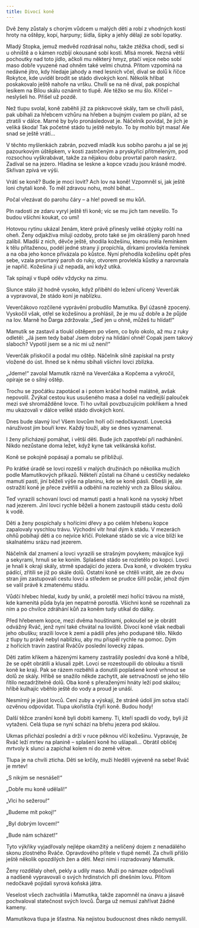 ```yaml
---
title: Divocí koně
---
```


Dvě ženy zůstaly s chorým vůdcem u malých dětí a robí z vhodných kostí hroty na oštěpy, kopí, harpuny; šídla, šipky a jehly dělají ze sobí lopatky.

Mladý Stopka, jemuž medvěd rozdrásal nohu, takže ztěžka chodí, sedl si u ohniště a o kámen rozbíjí okousané sobí kosti. Mlsá morek. Nezná větší pochoutky nad toto jídlo, ačkoli mu některý hmyz, ptačí vejce nebo sobí maso dobře vyuzené nad ohněm také velmi chutná. Přitom vzpomíná na nedávné jitro, kdy hledaje jahody a med lesních včel, díval se dolů k říčce Rokytce, kde uviděl brodit se stádo divokých koní. Několik hříbat poskakovalo ještě nahoře na vršku. Chvíli se na ně díval, pak pospíchal lesíkem na Bílou skálu oznámit to tlupě. Ale těžko se mu šlo. Křičel – neslyšeli ho. Přišel už pozdě.

Než tlupu svolal, koně zaběhli již za pískovcové skály, tam se chvíli pásli, pak ubíhali za hřebcem vzhůru na hřeben a bujným cvalem po pláni, až se ztratili v dálce. Marné by bylo pronásledovat je. Náčelník povídal, že jich je veliká škoda! Tak početné stádo tu ještě nebylo. To by mohlo být masa! Ale snad se ještě vrátí…

V těchto myšlenkách zabrán, pozvedl mladík kus sobího parohu a jal se jej pazourkovým úštěpkem, v kosti zastrčeným a pryskyřicí přitmeleným, pod rozsochou vyškrabávat, takže za nějakou dobu provrtal paroh naskrz. Zadíval se na jezero. Hladina se leskne a kopce vzadu jsou krásně modré. Skřivan zpívá ve výši.

Vrátí se koně? Bude je moci lovit? Ach lov na koně! Vzpomněl si, jak ještě loni chytali koně. To měl zdravou nohu, mohl běhat…

Počal vřezávat do parohu čáry – a hle! povedl se mu kůň.

Pln radosti ze zdaru vyryl ještě tři koně; víc se mu jich tam nevešlo. To budou všichni koukat, co umí!

Hotovou rytinu ukázal ženám, které právě přinesly veliké otýpky roští na oheň. Ženy odjakživa milují ozdoby, proto také se jim okrášlený paroh hned zalíbil. Mladší z nich, děvče ještě, shodila kožešinu, kterou měla řemínkem k tělu přitaženou, podél jedné strany ji propíchla, dírkami provlekla řemínek a na oba jeho konce přivázala po kůstce. Nyní přehodila kožešinu opět přes sebe, vzala provrtaný paroh do ruky, otvorem provlekla kůstky a narovnala je napříč. Kožešina jí už nepadá, ani když utíká.

Tak spínají v tlupě oděv vždycky na zimu.

Slunce stálo již hodně vysoko, když přiběhl do ležení uřícený Veverčák a vypravoval, že stádo koní je nablízku.

Veverčákovo rozčilené vyprávění probudilo Mamutíka. Byl úžasně zpocený. Vyskočil však, otřel se kožešinou a prohlásil, že je mu už dobře a že půjde na lov. Marně ho Ďarga zdržovala: „Seď jen u ohně, můžeš tu hlídat!“

Mamutík se zastavil a tloukl oštěpem po všem, co bylo okolo, až mu z ruky odletěl: „Já jsem tedy baba! Jsem dobrý na hlídání ohně! Copak jsem takový slaboch? Vypotil jsem se a nic mi už není!“

Veverčák přiskočil a podal mu oštěp. Náčelník silně zapískal na prsty vložené do úst. Ihned se k němu sbíhali všichni lovci zblízka.

„Jdeme!“ zavolal Mamutík rázně na Veverčáka a Kopčema a vykročil, opíraje se o silný oštěp.

Trochu se zpočátku zapotácel a i potom kráčel hodně malátně, avšak nepovolil. Žvýkal cestou kus usušeného masa a došel na vedlejší palouček mezi své shromážděné lovce. Ti ho uvítali povzbuzujícím pokřikem a hned mu ukazovali v dálce veliké stádo divokých koní.

Dnes bude slavný lov! Všem lovcům hoří oči nedočkavostí. Lovecká náruživost jim bouří krev. Každý touží, aby se dnes vyznamenal.

I ženy přicházejí pomáhat, i větší děti. Bude jich zapotřebí při nadhánění. Nikdo nezůstane doma ležet, když kyne tak velikánská kořist.

Koně se pokojně popásají a pomalu se přibližují.

Po krátké úradě se lovci rozešli v malých družinách po několika mužích podle Mamutíkových příkazů. Někteří zůstali na číhané u cestičky nedaleko mamutí pasti, jiní běželi výše na planinu, kde se koně pásli. Obešli je, ale ostražití koně je přece zvětřili a odběhli na rozlehlý vrch za Bílou skálou.

Teď vyrazili schovaní lovci od mamutí pasti a hnali koně na vysoký hřbet nad jezerem. Jiní lovci rychle běželi a honem zastoupili stádu cestu dolů k vodě.

Děti a ženy pospíchaly s hořícími dřevy a po celém hřebenu kopce zapalovaly vyschlou trávu. Východní vítr hnal dým k stádu. V mezerách ohňů pobíhají děti a co nejvíce křičí. Polekané stádo se víc a více blíží ke skalnatému srázu nad jezerem.

Náčelník dal znamení a lovci vyrazili se strašným povykem; mávajíce kyji a sekyrami, hrnuli se ke koním. Splašené stádo se rozletělo po kopci. Lovci je hnali k okraji skály, strmě spadající do jezera. Dva koně, v divokém trysku pádící, zřítili se již po skále dolů. Ostatní koně se chtěli vrátit, ale ze dvou stran jim zastupovali cestu lovci a středem se prudce šířil požár, jehož dým se valil právě k zmatenému stádu.

Vůdčí hřebec hledal, kudy by unikl, a proletěl mezi hořící trávou na místě, kde kamenitá půda byla jen nepatrně porostlá. Všichni koně se rozehnali za ním a po chvilce zdráhání kůň za koněm tudy utíkal do dálky.

Před hřebenem kopce, mezi dvěma houštinami, pokoušel se je obrátit odvážný Rváč, jenž nyní také chvátal na loviště. Divocí koně však nedbali jeho obušku; srazili lovce k zemi a pádili přes jeho podupané tělo. Nikdo z tlupy tu právě nebyl nablízku, aby mu přispěl rychle na pomoc. Dým z hořících travin zastíral Rváčův poslední lovecký zápas.

Děti zatím křikem a házenými kameny zastrašily poslední dva koně a hříbě, že se opět obrátili a klusali zpět. Lovci se rozestoupili do oblouku a tísnili koně ke kraji. Pak se rázem rozběhli a donutili poplašené koně vrhnout se dolů ze skály. Hříbě se snažilo někde zachytit, ale setrvačností se jeho tělo řítilo nezadržitelně dolů. Oba koně s přeraženými hnáty leží pod skálou; hříbě kulhajíc vběhlo ještě do vody a proud je unáší.

Nesmírný je jásot lovců. Cení zuby a výskají, že stráně údolí jim sotva stačí ozvěnou odpovídat. Tlupa ukořistila čtyři koně. Budou hody!

Další těžce zranění koně byli dobiti kameny. Ti, kteří spadli do vody, byli již vytaženi. Celá tlupa se nyní schází na břehu jezera pod skálou.

Ukmas přichází poslední a drží v ruce pěknou vlčí kožešinu. Vypravuje, že Rváč leží mrtev na planině – splašení koně ho ušlapali… Obrátil obličej mrtvoly k slunci a zapíchal kolem ní do země větve.

Tlupa je na chvíli zticha. Děti se krčily, muži hleděli vyjeveně na sebe! Rváč je mrtev!

„S nikým se nesnášel!“

„Dobře mu koně udělali!“

„Vlci ho sežerou!“

„Budeme mít pokoj!“

„Byl dobrým lovcem!“

„Bude nám scházet!“

Tyto výkřiky vyjadřovaly nejlépe okamžitý a nelíčený dojem z nenadálého skonu zlostného Rváče. Opravdového přítele v tlupě neměl. Za chvíli přišlo ještě několik opozdilých žen a dětí. Mezi nimi i rozradovaný Mamutík.

Ženy rozdělaly oheň, pekly a udily maso. Muži po námaze odpočívali a nadšeně vypravovali o svých hrdinstvích při dnešním lovu. Přitom nedočkavě pojídali syrová koňská játra.

Veselost všech zachvátila i Mamutíka, takže zapomněl na únavu a jásavě pochvaloval statečnost svých lovců. Ďarga už nemusí zahřívat žádné kameny.

Mamutíkova tlupa je šťastna. Na nejistou budoucnost dnes nikdo nemyslil.
